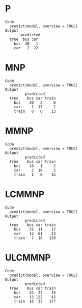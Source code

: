 # P

    Code
      predict(model, overview = TRUE)
    Output
           predicted
      true  bus car
        bus  30   1
        car   2  22

# MNP

    Code
      predict(model, overview = TRUE)
    Output
             predicted
      true    bus car train
        bus    20   2     0
        car     1  17     2
        train   0   0    13

# MMNP

    Code
      predict(model, overview = TRUE)
    Output
             predicted
      true    bus car train
        bus    18   1     2
        car     2  16     2
        train   1   0    13

# LCMMNP

    Code
      predict(model, overview = TRUE)
    Output
             predicted
      true    bus car train
        bus    31  11    17
        car    12  61    23
        train   7  18   120

# ULCMMNP

    Code
      predict(model, overview = TRUE)
    Output
             predicted
      true    bus car train
        bus    42  22    33
        car    13 122    42
        train  16  33   177

